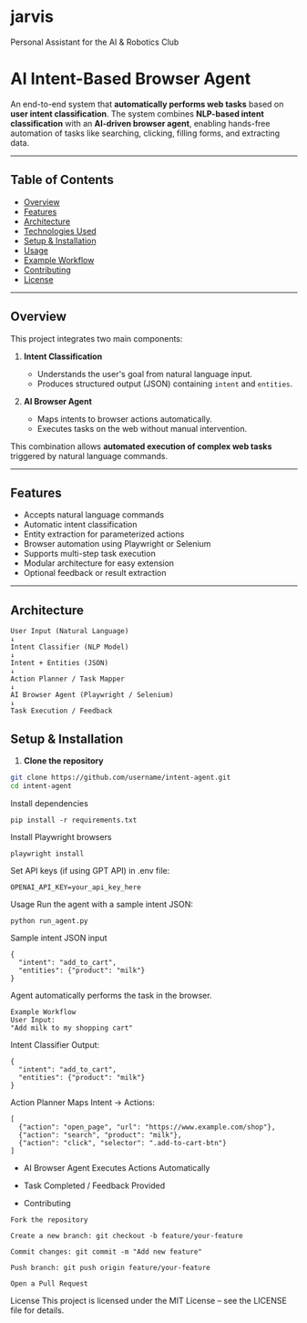 # jarvis
Personal Assistant for the AI &amp; Robotics Club
# AI Intent-Based Browser Agent

An end-to-end system that **automatically performs web tasks** based on **user intent classification**. The system combines **NLP-based intent classification** with an **AI-driven browser agent**, enabling hands-free automation of tasks like searching, clicking, filling forms, and extracting data.

---

## Table of Contents
- [Overview](#overview)
- [Features](#features)
- [Architecture](#architecture)
- [Technologies Used](#technologies-used)
- [Setup & Installation](#setup--installation)
- [Usage](#usage)
- [Example Workflow](#example-workflow)
- [Contributing](#contributing)
- [License](#license)

---

## Overview

This project integrates two main components:

1. **Intent Classification**
   - Understands the user's goal from natural language input.
   - Produces structured output (JSON) containing `intent` and `entities`.

2. **AI Browser Agent**
   - Maps intents to browser actions automatically.
   - Executes tasks on the web without manual intervention.

This combination allows **automated execution of complex web tasks** triggered by natural language commands.

---

## Features

- Accepts natural language commands
- Automatic intent classification
- Entity extraction for parameterized actions
- Browser automation using Playwright or Selenium
- Supports multi-step task execution
- Modular architecture for easy extension
- Optional feedback or result extraction

---

## Architecture
```
User Input (Natural Language)
↓
Intent Classifier (NLP Model)
↓
Intent + Entities (JSON)
↓
Action Planner / Task Mapper
↓
AI Browser Agent (Playwright / Selenium)
↓
Task Execution / Feedback
```

## Setup & Installation

1. **Clone the repository**
```bash
git clone https://github.com/username/intent-agent.git
cd intent-agent
```

Install dependencies
```
pip install -r requirements.txt
```

Install Playwright browsers
```
playwright install
```

Set API keys (if using GPT API) in .env file:
```
OPENAI_API_KEY=your_api_key_here
```
Usage
Run the agent with a sample intent JSON:

```
python run_agent.py
```

Sample intent JSON input

```
{
  "intent": "add_to_cart",
  "entities": {"product": "milk"}
}
```
Agent automatically performs the task in the browser.

```
Example Workflow
User Input:
"Add milk to my shopping cart"
```

Intent Classifier Output:
```
{
  "intent": "add_to_cart",
  "entities": {"product": "milk"}
}
```

Action Planner Maps Intent → Actions:
```
[
  {"action": "open_page", "url": "https://www.example.com/shop"},
  {"action": "search", "product": "milk"},
  {"action": "click", "selector": ".add-to-cart-btn"}
]
```

- AI Browser Agent Executes Actions Automatically

- Task Completed / Feedback Provided

- Contributing
```
Fork the repository

Create a new branch: git checkout -b feature/your-feature

Commit changes: git commit -m "Add new feature"

Push branch: git push origin feature/your-feature

Open a Pull Request
```

License
This project is licensed under the MIT License – see the LICENSE file for details.


